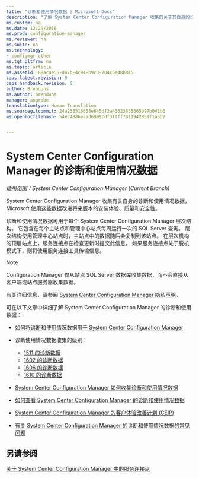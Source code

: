 ```yaml
---
title: "诊断和使用情况数据 | Microsoft Docs"
description: "了解 System Center Configuration Manager 收集的关于其自身的诊断和使用情况数据。"
ms.custom: na
ms.date: 12/29/2016
ms.prod: configuration-manager
ms.reviewer: na
ms.suite: na
ms.technology:
- configmgr-other
ms.tgt_pltfrm: na
ms.topic: article
ms.assetid: 88ac4e55-d47b-4c94-b9c3-704c6a48b845
caps.latest.revision: 9
caps.handback.revision: 0
author: Brenduns
ms.author: brenduns
manager: angrobe
translationtype: Human Translation
ms.sourcegitcommit: 24a233516058e645df2a43623855665b97b041b0
ms.openlocfilehash: 54ec4886eaad6999cdf3ffff7411942859f1a5b2


---
```

# <a name="diagnostics-and-usage-data-for-system-center-configuration-manager"></a>System Center Configuration Manager 的诊断和使用情况数据

*适用范围：System Center Configuration Manager (Current Branch)*

System Center Configuration Manager 收集有关自身的诊断和使用情况数据，Microsoft 使用这些数据改进将来版本的安装体验、质量和安全性。  

 诊断和使用情况数据可用于每个 System Center Configuration Manager 层次结构。 它包含在每个主站点和管理中心站点每周运行一次的 SQL Server 查询。 层次结构使用管理中心站点时，主站点中的数据随后会复制到该站点。 在层次机构的顶层站点上，服务连接点在检查更新时提交此信息。 如果服务连接点处于脱机模式下，则将使用服务连接工具传输信息。  

> [!NOTE]  
>  Configuration Manager 仅从站点 SQL Server 数据库收集数据，而不会直接从客户端或站点服务器收集数据。  

 有关详细信息，请参阅 [System Center Configuration Manager 隐私声明](http://go.microsoft.com/fwlink/?LinkID=626527)。  

 可在以下文章中详细了解 System Center Configuration Manager 的诊断和使用数据：  

-   [如何将诊断和使用情况数据用于 System Center Configuration Manager](../../../core/plan-design/diagnostics/how-diagnostics-and-usage-data-is-used.md)  

-   诊断使用情况数据收集的级别：
    - [1511 的诊断数据](/sccm/core/plan-design/diagnostics/levels-of-diagnostic-usage-data-collection-1511)
    - [1602 的诊断数据](/sccm/core/plan-design/diagnostics/levels-of-diagnostic-usage-data-collection-1602)
    - [1606 的诊断数据](/sccm/core/plan-design/diagnostics/levels-of-diagnostic-usage-data-collection-1606)  
    - [1610 的诊断数据](/sccm/core/plan-design/diagnostics/levels-of-diagnostic-usage-data-collection-1610)  

-   [System Center Configuration Manager 如何收集诊断和使用情况数据](../../../core/plan-design/diagnostics/how-diagnostics-and-usage-data-is-collected.md)  

-   [如何查看 System Center Configuration Manager 的诊断和使用情况数据](../../../core/plan-design/diagnostics/view-diagnostics-and-usage-data.md)  

-   [System Center Configuration Manager 的客户体验改善计划 (CEIP)](../../../core/plan-design/diagnostics/customer-experience-improvement-program-ceip.md)  

-   [有关 System Center Configuration Manager 的诊断和使用情况数据的常见问题](../../../core/understand/frequently-asked-questions-about-diagnostics-and-usage-data.md)  

## <a name="see-also"></a>另请参阅  
 [关于 System Center Configuration Manager 中的服务连接点](../../../core/servers/deploy/configure/about-the-service-connection-point.md)



<!--HONumber=Dec16_HO5-->


